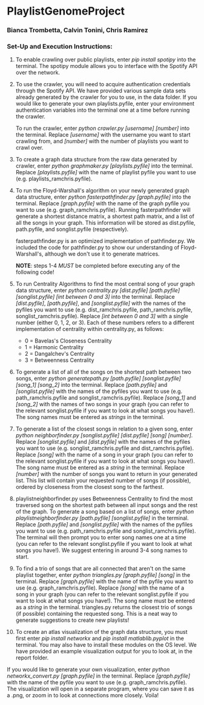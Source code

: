 # PlaylistGenomeProject
### Bianca Trombetta, Calvin Tonini, Chris Ramirez

### Set-Up and Execution Instructions:
1. To enable crawling over public playlists, enter _pip install spotipy_ into 
   the terminal. The spotipy module allows you to interface with the Spotify API 
   over the network.
   
2. To use the crawler, you will need to acquire authentication credentials 
   through the Spotify API. We have provided various sample data sets already
   generated by the crawler for you to use, in the data folder. If you would 
   like to generate your own playlists.pyfile, enter your environment 
   authentication variables into the terminal one at a time before running the 
   crawler. 
   
   To run the crawler, enter _python crawler.py [username] [number]_ into the 
   terminal. Replace _[username]_ with the username you want to start crawling 
   from, and _[number]_ with the number of playlists you want to crawl over.

3. To create a graph data structure from the raw data generated by crawler, 
   enter _python graphmaker.py [playlists.pyfile]_ into the terminal. Replace
   _[playlists.pyfile]_ with the name of playlist pyfile you want to use 
   (e.g. playlists\_ramchris.pyfile).

4. To run the Floyd-Warshall's algorithm on your newly generated graph data
   structure, enter _python fasterpathfinder.py [graph.pyfile]_ into the 
   terminal. Replace _[graph.pyfile]_ with the name of the graph pyfile you want
   to use (e.g. graph\_ramchris.pyfile). Running fasterpathfinder will generate
   a shortest distance matrix, a shortest path matrix, and a list of all the 
   songs in your graph. This information will be stored as dist.pyfile, 
   path.pyfile, and songlist.pyfile (respectively).
   
   fasterpathfinder.py is an optimized implementation of pathfinder.py. We
   included the code for pathfinder.py to show our understanding of
   Floyd-Warshall's, although we don't use it to generate matrices.
   
   **NOTE**: steps 1-4 _MUST_ be completed before executing any of the following 
   code!

5. To run Centrality Algorithms to find the most central song of your graph 
   data structure, enter _python centrality.py [dist.pyfile] [path.pyfile] 
   [songlist.pyfile] [int between 0 and 3]_ into the terminal. Replace 
   _[dist.pyfile]_, _[path.pyfile]_, and _[songlist.pyfile]_ with the names of 
   the pyfiles you want to use (e.g. dist\_ramchris.pyfile, 
   path\_ramchris.pyfile, songlist\_ramchris.pyfile). Replace 
   _[int between 0 and 3]_ with a single number (either 0, 1, 2, or 3). Each of 
   these numbers refers to a different implementation of centrality within 
   centrality.py, as follows:
   
   * 0 = Bavelas's Closeness Centrality
   * 1 = Harmonic Centrality
   * 2 = Dangalchev's Centrality
   * 3 = Betweenness Centrality

6. To generate a list of all of the songs on the shortest path between two
   songs, enter _python generatepath.py [path.pyfile] [songlist.pyfile] 
   [song\_1] [song\_2]_ into the terminal. Replace _[path.pyfile]_ and
   _[songlist.pyfile]_ with the names of the pyfiles you want to use (e.g.
   path\_ramchris.pyfile and songlist\_ramchris.pyfile). Replace _[song\_1]_
   and _[song\_2]_ with the names of two songs in your graph (you can refer
   to the relevant songlist.pyfile if you want to look at what songs you have!). 
   The song names must be entered as _strings_ in the terminal.

7. To generate a list of the closest songs in relation to a given song, enter
   _python neighborfinder.py [songlist.pyfile] [dist.pyfile] [song] [number]_. 
   Replace _[songlist.pyfile]_ and _[dist.pyfile]_ with the names of the pyfiles
   you want to use (e.g. songlist\_ramchris.pyfile and dist\_ramchris.pyfile).
   Replace _[song]_ with the name of a song in your graph (you can refer to
   the relevant songlist.pyfile if you want to look at what songs you have!).
   The song name must be entered as a _string_ in the terminal. Replace
   _[number]_ with the number of songs you want to return in your generated
   list. This list will contain your requested number of songs (if possible), 
   ordered by closeness from the closest song to the farthest.

8. playlistneighborfinder.py uses Betweenness Centrality to find the most
   traversed song on the shortest path between all input songs and the rest of
   the graph. To generate a song based on a list of songs, enter _python 
   playlistneighborfinder.py [path.pyfile] [songlist.pyfile]_ in the terminal.
   Replace _[path.pyfile]_ and _[songlist.pyfile]_ with the names of the pyfiles
   you want to use (e.g. path\_ramchris.pyfile and songlist\_ramchris.pyfile).
   The terminal will then prompt you to enter song names one at a time (you 
   can refer to the relevant songlist.pyfile if you want to look at what songs
   you have!). We suggest entering in around 3-4 song names to start.

9. To find a trio of songs that are all connected that aren't on the same
   playlist together, enter _python triangles.py [graph.pyfile] [song]_ in
   the terminal. Replace _[graph.pyfile]_ with the name of the pyfile you want 
   to use (e.g. graph\_ramchris.pyfile). Replace _[song]_ with the name of a 
   song in your graph (you can refer to the relevant songlist.pyfile if you want
   to look at what songs you have!). The song name must be entered as a _string_
   in the terminal. triangles.py returns the closest trio of songs (if 
   possible) containing the requested song. This is a neat way to generate 
   suggestions to create new playlists!

10. To create an atlas visualization of the graph data structure, you must first
   enter _pip install networkx_ and _pip install matlablib.pyplot_ in the
   terminal. You may also have to install these modules on the OS level. We have
   provided an example visualization output for you to look at, in the report 
   folder.
   
   If you would like to generate your own visualization, enter _python
   networkx\_convert.py [graph.pyfile]_ in the terminal. Replace 
   _[graph.pyfile]_ with the name of the pyfile you want to use (e.g. 
   graph\_ramchris.pyfile). The visualization will open in a separate program,
   where you can save it as a .png, or zoom in to look at connections more
   closely. Voila!
   
   